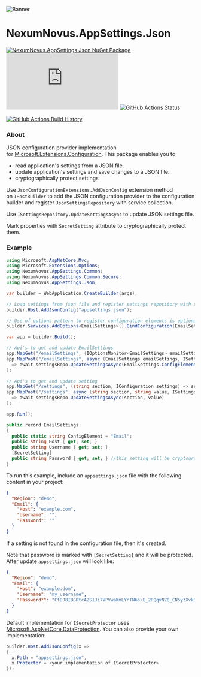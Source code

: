 ![Banner](Images/Banner.png)

# NexumNovus.AppSettings.Json

[![NexumNovus.AppSettings.Json NuGet Package](https://img.shields.io/nuget/v/NexumNovus.AppSettings.Json.svg)](https://www.nuget.org/packages/NexumNovus.AppSettings.Json/) [![NexumNovus.AppSettings.Json NuGet Package Downloads](https://img.shields.io/nuget/dt/NexumNovus.AppSettings.Json)](https://www.nuget.org/packages/NexumNovus.AppSettings.Json) [![GitHub Actions Status](https://github.com/vigzel/nexumnovus-appsettings-json/workflows/Build/badge.svg?branch=main)](https://github.com/vigzel/nexumnovus-appsettings-json/actions)

[![GitHub Actions Build History](https://buildstats.info/github/chart/vigzel/nexumnovus-appsettings-json?branch=main&includeBuildsFromPullRequest=false)](https://github.com/vigzel/nexumnovus-appsettings-json/actions)


### About

JSON configuration provider implementation for [Microsoft.Extensions.Configuration](https://www.nuget.org/packages/Microsoft.Extensions.Configuration/). This package enables you to 
 - read application's settings from a JSON file. 
 - update application's settings and save changes to a JSON file. 
 - cryptographically protect settings

Use `JsonConfigurationExtensions.AddJsonConfig` extension method on `IHostBuilder` to add the JSON configuration provider to the configuration builder and register `JsonSettingsRepository` with service collection.

Use `ISettingsRepository.UpdateSettingsAsync` to update JSON settings file.

Mark properties with `SecretSetting` attribute to cryptographically protect them.

### Example

```cs
using Microsoft.AspNetCore.Mvc;
using Microsoft.Extensions.Options;
using NexumNovus.AppSettings.Common;
using NexumNovus.AppSettings.Common.Secure;
using NexumNovus.AppSettings.Json;

var builder = WebApplication.CreateBuilder(args);

// Load settings from json file and register settings repository with service collection
builder.Host.AddJsonConfig("appsettings.json");

// Use of options pattern to register configuration elements is optional.
builder.Services.AddOptions<EmailSettings>().BindConfiguration(EmailSettings.ConfigElement);

var app = builder.Build();

// Api's to get and update EmailSettings
app.MapGet("/emailSettings", (IOptionsMonitor<EmailSettings> emailSettings) => emailSettings.CurrentValue);
app.MapPost("/emailSettings", async (EmailSettings emailSettings, ISettingsRepository settingsRepo)
  => await settingsRepo.UpdateSettingsAsync(EmailSettings.ConfigElement, emailSettings)
);

// Api's to get and update setting
app.MapGet("/settings", (string section, IConfiguration settings) => settings.GetSection(section));
app.MapPost("/settings", async (string section, string value, ISettingsRepository settingsRepo)
  => await settingsRepo.UpdateSettingsAsync(section, value)
);

app.Run();

public record EmailSettings
{
  public static string ConfigElement = "Email";
  public string Host { get; set; }
  public string Username { get; set; }
  [SecretSetting]
  public string Password { get; set; } //this setting will be cryptographically protected
} 
```

To run this example, include an `appsettings.json` file with the following content in your project:

```json
{
  "Region": "demo",
  "Email": {
    "Host": "example.com",
    "Username": "",
    "Password": ""
  }
}
```

If a setting is not found in the configuration file, then it's created.

Note that password is marked with `[SecretSetting]` and it will be protected. After update `appsettings.json` will look like: 

```json
{
  "Region": "demo",
  "Email": {
    "Host": "example.dom",
    "Username": "my_username",
    "Password*": "CfDJ8IBGRtcA2S1Ji7VPVwaKmLYnTN6skE_2RQqvNZ8_CN5y3Xvk3LkFC6GXCe8EY7AicxH5...."
  }
}
```

Default implementation for `ISecretProtector` uses [Microsoft.AspNetCore.DataProtection](https://www.nuget.org/packages/Microsoft.AspNetCore.DataProtection/). 
You can also provide your own implementation:

```c#
builder.Host.AddJsonConfig(x =>
{
  x.Path = "appsettings.json",
  x.Protector = <your implementation of ISecretProtector>
});
```
